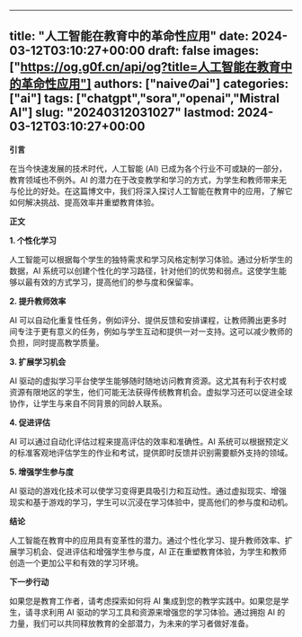 
---
title: "人工智能在教育中的革命性应用"
date: 2024-03-12T03:10:27+00:00
draft: false
images: ["https://og.g0f.cn/api/og?title=人工智能在教育中的革命性应用"]
authors: ["naiveのai"]
categories: ["ai"]
tags: ["chatgpt","sora","openai","Mistral AI"]
slug: "20240312031027"
lastmod: 2024-03-12T03:10:27+00:00
---
**引言**

在当今快速发展的技术时代，人工智能 (AI) 已成为各个行业不可或缺的一部分，教育领域也不例外。AI 的潜力在于改变教学和学习的方式，为学生和教师带来无与伦比的好处。在这篇博文中，我们将深入探讨人工智能在教育中的应用，了解它如何解决挑战、提高效率并重塑教育体验。

**正文**

**1. 个性化学习**

人工智能可以根据每个学生的独特需求和学习风格定制学习体验。通过分析学生的数据，AI 系统可以创建个性化的学习路径，针对他们的优势和弱点。这使学生能够以最有效的方式学习，提高他们的参与度和保留率。

**2. 提升教师效率**

AI 可以自动化重复性任务，例如评分、提供反馈和安排课程，让教师腾出更多时间专注于更有意义的任务，例如与学生互动和提供一对一支持。这可以减少教师的负担，同时提高教学质量。

**3. 扩展学习机会**

AI 驱动的虚拟学习平台使学生能够随时随地访问教育资源。这尤其有利于农村或资源有限地区的学生，他们可能无法获得传统教育机会。虚拟学习还可以促进全球协作，让学生与来自不同背景的同龄人联系。

**4. 促进评估**

AI 可以通过自动化评估过程来提高评估的效率和准确性。AI 系统可以根据预定义的标准客观地评估学生的作业和考试，提供即时反馈并识别需要额外支持的领域。

**5. 增强学生参与度**

AI 驱动的游戏化技术可以使学习变得更具吸引力和互动性。通过虚拟现实、增强现实和基于游戏的学习，学生可以沉浸在学习体验中，提高他们的参与度和动机。

**结论**

人工智能在教育中的应用具有变革性的潜力。通过个性化学习、提升教师效率、扩展学习机会、促进评估和增强学生参与度，AI 正在重塑教育体验，为学生和教师创造一个更加公平和有效的学习环境。

**下一步行动**

如果您是教育工作者，请考虑探索如何将 AI 集成到您的教学实践中。如果您是学生，请寻求利用 AI 驱动的学习工具和资源来增强您的学习体验。通过拥抱 AI 的力量，我们可以共同释放教育的全部潜力，为未来的学习者做好准备。